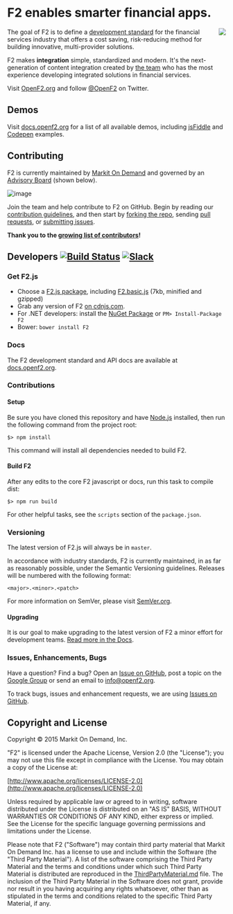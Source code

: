 # F2 enables smarter financial apps.

<img src="http://www.gravatar.com/avatar/81a91ece480ee15ae86a26a7a818b620.png?s=128" align="right">

The goal of F2 is to define a [development standard](http://docs.openf2.org) for the financial services industry that offers a cost saving, risk-reducing method for building innovative, multi-provider solutions.

F2 makes **integration** simple, standardized and modern. It's the next-generation of content integration created by [the team](http://www.markit.com/Product/Markit-On-Demand) who has the most experience developing integrated solutions in financial services.

Visit [OpenF2.org](http://www.openf2.org) and follow [@OpenF2](http://twitter.com/OpenF2) on Twitter.

## Demos

Visit [docs.openf2.org](http://docs.openf2.org/index.html#examples) for a list of all available demos, including [jsFiddle](http://jsfiddle.net/user/OpenF2js/fiddles/) and [Codepen](http://codepen.io/OpenF2/) examples.

## Contributing

F2 is currently maintained by [Markit On Demand](http://www.markit.com/Product/Markit-On-Demand) and governed by an [Advisory Board](http://www.openf2.org/#advisory-board) (shown below).

![image](http://www.openf2.org/img/advisory-board.png)

Join the team and help contribute to F2 on GitHub. Begin by reading our [contribution guidelines](CONTRIBUTING.md), and then start by [forking the repo](https://github.com/OpenF2/F2/fork), sending [pull requests](https://help.github.com/articles/using-pull-requests), or [submitting issues](https://github.com/OpenF2/F2/issues).

**Thank you to the [growing list of contributors](https://github.com/OpenF2/F2/graphs/contributors)!**

## Developers [![Build Status](https://github.com/openf2/f2/actions/workflows/build.yml/badge.svg?branch=master)](https://github.com/OpenF2/F2/actions) [![Slack](https://openf2-slack.herokuapp.com/badge.svg)](https://openf2.slack.com)

### Get F2.js

- Choose a [F2.js package](http://docs.openf2.org/f2js-sdk.html#packages), including [F2.basic.js](https://raw.github.com/OpenF2/F2/master/sdk/packages/f2.basic.min.js) (7kb, minified and gzipped)
- Grab any version of F2 [on cdnjs.com](http://cdnjs.com/libraries/F2/).
- For .NET developers: install the [NuGet Package](https://nuget.org/packages/F2/) or `PM> Install-Package F2`
- Bower: `bower install F2`

### Docs

The F2 development standard and API docs are available at [docs.openf2.org](http://docs.openf2.org).

### Contributions

#### Setup

Be sure you have cloned this repository and have [Node.js](http://nodejs.org/) installed, then run the following command from the project root:

`$> npm install`

This command will install all dependencies needed to build F2.

#### Build F2

After any edits to the core F2 javascript or docs, run this task to compile dist:

`$> npm run build`

For other helpful tasks, see the `scripts` section of the `package.json`.

### Versioning

The latest version of F2.js will always be in `master`.

In accordance with industry standards, F2 is currently maintained, in as far as reasonably possible, under the Semantic Versioning guidelines. Releases will be numbered with the following format:

`<major>.<minor>.<patch>`

For more information on SemVer, please visit [SemVer.org](http://semver.org/).

#### Upgrading

It is our goal to make upgrading to the latest version of F2 a minor effort for development teams. [Read more in the Docs](http://docs.openf2.org/f2js-sdk.html#upgrading).

### Issues, Enhancements, Bugs

Have a question? Find a bug? Open an [Issue on GitHub](https://github.com/OpenF2/F2/issues), post a topic on the [Google Group](https://groups.google.com/forum/#!forum/OpenF2) or send an email to <info@openf2.org>.

To track bugs, issues and enhancement requests, we are using [Issues on GitHub](https://github.com/OpenF2/F2/issues).

## Copyright and License

Copyright &copy; 2015 Markit On Demand, Inc.

"F2" is licensed under the Apache License, Version 2.0 (the "License"); you may not use this file except in compliance with the License. You may obtain a copy of the License at:

[http://www.apache.org/licenses/LICENSE-2.0](http://www.apache.org/licenses/LICENSE-2.0)

Unless required by applicable law or agreed to in writing, software distributed under the License is distributed on an "AS IS" BASIS, WITHOUT WARRANTIES OR CONDITIONS OF ANY KIND, either express or implied. See the License for the specific language governing permissions and limitations under the License.

Please note that F2 ("Software") may contain third party material that Markit On Demand Inc. has a license to use and include within the Software (the "Third Party Material"). A list of the software comprising the Third Party Material and the terms and conditions under which such Third Party Material is distributed are reproduced in the [ThirdPartyMaterial.md](ThirdPartyMaterial.md) file. The inclusion of the Third Party Material in the Software does not grant, provide nor result in you having acquiring any rights whatsoever, other than as stipulated in the terms and conditions related to the specific Third Party Material, if any.
